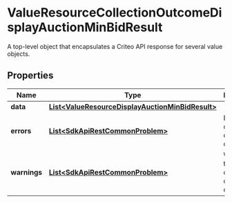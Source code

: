 

# ValueResourceCollectionOutcomeDisplayAuctionMinBidResult

A top-level object that encapsulates a Criteo API response for several value objects.

## Properties

| Name | Type | Description | Notes |
|------------ | ------------- | ------------- | -------------|
|**data** | [**List&lt;ValueResourceDisplayAuctionMinBidResult&gt;**](ValueResourceDisplayAuctionMinBidResult.md) |  |  [optional] |
|**errors** | [**List&lt;SdkApiRestCommonProblem&gt;**](SdkApiRestCommonProblem.md) | Errors that occured during this call. |  [optional] [readonly] |
|**warnings** | [**List&lt;SdkApiRestCommonProblem&gt;**](SdkApiRestCommonProblem.md) | Warnings that occured during this call. |  [optional] [readonly] |



